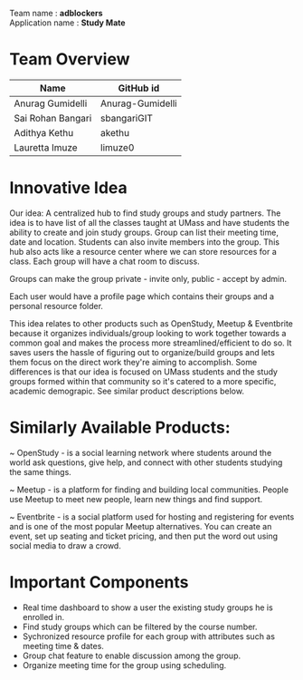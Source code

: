 Team name : <b>adblockers</b>  
Application name : <b>Study Mate </b>

# Team Overview
| Name               | GitHub id        |
|--------------------|------------------|
| Anurag Gumidelli   | Anurag-Gumidelli |
| Sai Rohan Bangari  | sbangariGIT      |
| Adithya Kethu      | akethu           |
| Lauretta Imuze     | limuze0          |


# Innovative Idea
Our idea: A centralized hub to find study groups and study partners.
The idea is to have list of all the classes taught at UMass and have students the ability to create and join study 
groups. Group can list their meeting time, date and location. Students can also invite members into the group. 
This hub also acts like a resource center where we can store resources for a class.
Each group will have a chat room to discuss.

Groups can make the group private - invite only, public - accept by admin. 

Each user would have a profile page which contains their groups and a personal resource folder.

This idea relates to other products such as OpenStudy, Meetup & Eventbrite because it organizes individuals/group looking to work together towards a common goal and makes the process more streamlined/efficient to do so. It saves users the hassle of figuring out to organize/build groups and lets them focus on the direct work they're aiming to accomplish. Some differences is that our idea is focused on UMass students and the study groups formed within that community so it's catered to a more specific, academic demograpic. See similar product descriptions below.

# Similarly Available Products:

~ OpenStudy - is a social learning network where students around the world ask questions, give help, and connect with other students studying the same things.

~ Meetup - is a platform for finding and building local communities. People use Meetup to meet new people, learn new things and find support.

~ Eventbrite - is a social platform used for hosting and registering for events and is one of the most popular Meetup alternatives. You can create an event, set up seating and ticket pricing, and then put the word out using social media to draw a crowd.

# Important Components
- Real time dashboard to show a user the existing study groups he is enrolled in.
- Find study groups which can be filtered by the course number.  
- Sychronized resource profile for each group with attributes such as meeting time & dates.
- Group chat feature to enable discussion among the group.
- Organize meeting time for the group using scheduling.
